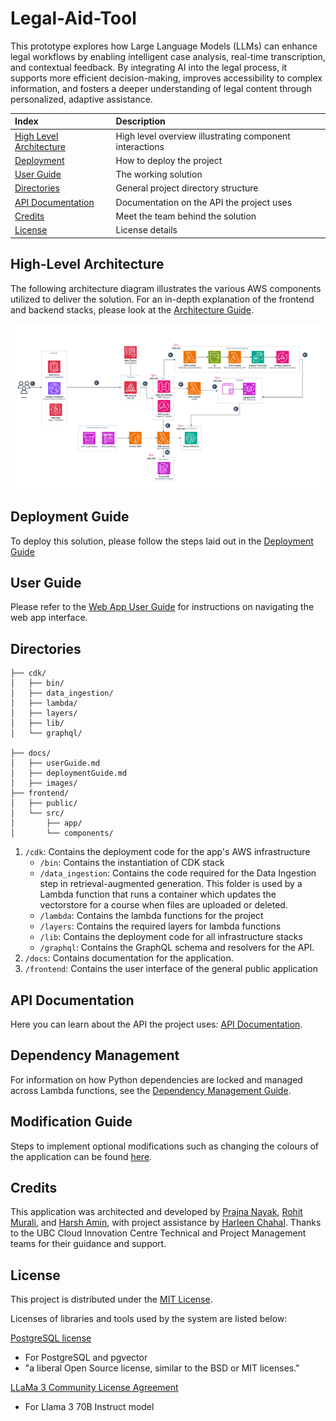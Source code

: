 # Legal-Aid-Tool
This prototype explores how Large Language Models (LLMs) can enhance legal workflows by enabling intelligent case analysis, real-time transcription, and contextual feedback. By integrating AI into the legal process, it supports more efficient decision-making, improves accessibility to complex information, and fosters a deeper understanding of legal content through personalized, adaptive assistance.

| Index                                               | Description                                             |
| :-------------------------------------------------- | :------------------------------------------------------ |
| [High Level Architecture](#high-level-architecture) | High level overview illustrating component interactions |
| [Deployment](#deployment-guide)                     | How to deploy the project                               |
| [User Guide](#user-guide)                           | The working solution                                    |
| [Directories](#directories)                         | General project directory structure                     |
| [API Documentation](#api-documentation)             | Documentation on the API the project uses               |
| [Credits](#credits)                                 | Meet the team behind the solution                       |
| [License](#license)                                 | License details                                         |

## High-Level Architecture

The following architecture diagram illustrates the various AWS components utilized to deliver the solution. For an in-depth explanation of the frontend and backend stacks, please look at the [Architecture Guide](docs/architectureDeepDive.md).

![Archnitecture Diagram](./docs/media/architecture.png)

## Deployment Guide

To deploy this solution, please follow the steps laid out in the [Deployment Guide](./docs/deploymentGuide.md)

## User Guide

Please refer to the [Web App User Guide](./docs/userGuide.md) for instructions on navigating the web app interface.

## Directories

```
├── cdk/
│   ├── bin/
│   ├── data_ingestion/
│   ├── lambda/
│   ├── layers/
│   ├── lib/
│   └── graphql/

├── docs/
│   ├── userGuide.md
│   ├── deploymentGuide.md
│   ├── images/
├── frontend/
│   ├── public/
│   └── src/
│       ├── app/
│       └── components/

```

1. `/cdk`: Contains the deployment code for the app's AWS infrastructure
   - `/bin`: Contains the instantiation of CDK stack
   - `/data_ingestion`: Contains the code required for the Data Ingestion step in retrieval-augmented generation. This folder is used by a Lambda function that runs a container which updates the vectorstore for a course when files are uploaded or deleted.
   - `/lambda`: Contains the lambda functions for the project
   - `/layers`: Contains the required layers for lambda functions
   - `/lib`: Contains the deployment code for all infrastructure stacks
   - `/graphql`: Contains the GraphQL schema and resolvers for the API.
2. `/docs`: Contains documentation for the application.
3. `/frontend`: Contains the user interface of the general public application

## API Documentation

Here you can learn about the API the project uses: [API Documentation](./docs/api-documentation.pdf).

## Dependency Management

For information on how Python dependencies are locked and managed across Lambda functions, see the [Dependency Management Guide](./docs/dependencyManagement.md).

## Modification Guide

Steps to implement optional modifications such as changing the colours of the application can be found
[here](./docs/modificationGuide.md).

## Credits
This application was architected and developed by <a href="https://www.linkedin.com/in/prajna-nayak-807b1a247/" target="_blank">Prajna Nayak</a>, <a href="https://www.linkedin.com/in/muralirohit/" target="_blank">Rohit Murali</a>, and <a href="https://www.linkedin.com/in/hamin06/" target="_blank">Harsh Amin</a>, with project assistance by <a href="https://www.linkedin.com/in/harleen-chahal-713569141/6" target="_blank">Harleen Chahal</a>. Thanks to the UBC Cloud Innovation Centre Technical and Project Management teams for their guidance and support.

## License

This project is distributed under the [MIT License](LICENSE).

Licenses of libraries and tools used by the system are listed below:

[PostgreSQL license](https://www.postgresql.org/about/licence/)

- For PostgreSQL and pgvector
- "a liberal Open Source license, similar to the BSD or MIT licenses."

[LLaMa 3 Community License Agreement](https://llama.meta.com/llama3/license/)

- For Llama 3 70B Instruct model
